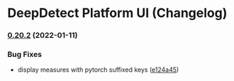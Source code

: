 # DeepDetect Platform UI (Changelog)

### [0.20.2](https://github.com/jolibrain/platform_ui/compare/v0.20.1...v0.20.2) (2022-01-11)


### Bug Fixes

* display measures with pytorch suffixed keys ([e124a45](https://github.com/jolibrain/platform_ui/commit/e124a45fbc44fc1c045856a5f7b80ec428f241f1))
